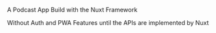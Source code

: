A Podcast App Build with the Nuxt Framework

Without Auth and PWA Features until the APIs are implemented by Nuxt